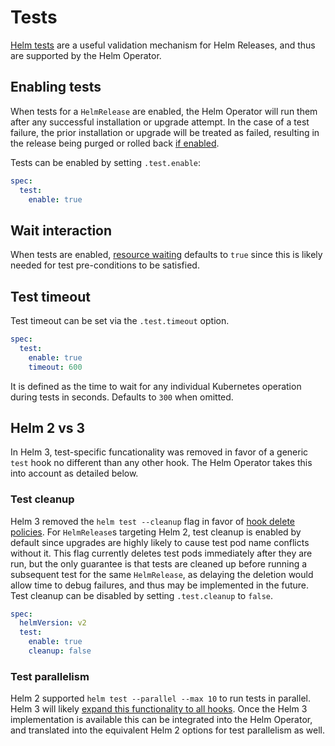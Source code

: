 # Tests

[Helm tests](https://helm.sh/docs/topics/chart_tests/) are a useful validation
mechanism for Helm Releases, and thus are supported by the Helm Operator.

## Enabling tests

When tests for a `HelmRelease` are enabled, the Helm Operator will run them
after any successful installation or upgrade attempt. In the case of a test
failure, the prior installation or upgrade will be treated as failed, resulting
in the release being purged or rolled back [if enabled](rollbacks.md#enabling-rollbacks).

Tests can be enabled by setting `.test.enable`:

```yaml
spec:
  test:
    enable: true
```

## Wait interaction

When tests are enabled, [resource waiting](release-configuration.md#wait-for-resources-to-be-ready)
defaults to `true` since this is likely needed for test pre-conditions to be satisfied.

## Test timeout

Test timeout can be set via the `.test.timeout` option.

```yaml
spec:
  test:
    enable: true
    timeout: 600
```

It is defined as the time to wait for any individual Kubernetes operation during
tests in seconds. Defaults to `300` when omitted.

## Helm 2 vs 3

In Helm 3, test-specific funcationality was removed in favor of a generic `test`
hook no different than any other hook. The Helm Operator takes this into account
as detailed below.

### Test cleanup

Helm 3 removed the `helm test --cleanup` flag in favor of [hook delete policies](https://helm.sh/docs/topics/chart_tests/#notes).
For `HelmRelease`s targeting Helm 2, test cleanup is enabled by default since
upgrades are highly likely to cause test pod name conflicts without it.
This flag currently deletes test pods immediately after they are run, but the only
guarantee is that tests are cleaned up before running a subsequent test for the
same `HelmRelease`, as delaying the deletion would allow time to debug failures,
and thus may be implemented in the future. Test cleanup can be disabled by setting
`.test.cleanup` to `false`.

```yaml
spec:
  helmVersion: v2
  test:
    enable: true
    cleanup: false
```

### Test parallelism

Helm 2 supported `helm test --parallel --max 10` to run tests in parallel. Helm 3 will
likely [expand this functionality to all hooks](https://github.com/helm/helm/issues/7763). Once the Helm 3 implementation is available
this can be integrated into the Helm Operator, and translated into the equivalent
Helm 2 options for test parallelism as well.
